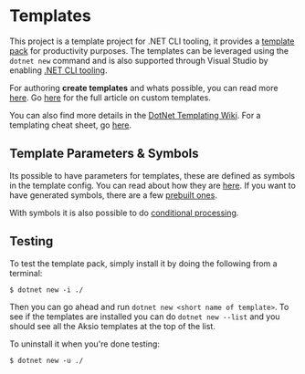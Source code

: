 # Templates

This project is a template project for .NET CLI tooling, it provides a [template pack](https://docs.microsoft.com/en-us/dotnet/core/tutorials/cli-templates-create-template-pack)
for productivity purposes. The templates can be leveraged using the `dotnet new` command and is also supported through Visual Studio
by enabling [.NET CLI tooling](https://devblogs.microsoft.com/dotnet/net-cli-templates-in-visual-studio/).

For authoring **create templates** and whats possible, you can read more [here](https://docs.microsoft.com/en-us/dotnet/core/tutorials/cli-templates-create-project-template).
Go [here](https://docs.microsoft.com/en-us/dotnet/core/tools/custom-templates) for the full article on custom templates.

You can also find more details in the [DotNet Templating Wiki](https://github.com/dotnet/templating/wiki).
For a templating cheat sheet, go [here](https://queil.net/2018/07/dotnet-templating-cheat-sheet/).

## Template Parameters & Symbols

Its possible to have parameters for templates, these are defined as symbols in the template config.
You can read about how they are [here](https://github.com/dotnet/templating/wiki/Reference-for-template.json#symbols).
If you want to have generated symbols, there are a few [prebuilt ones](https://github.com/dotnet/templating/wiki/Available-Symbols-Generators).

With symbols it is also possible to do [conditional processing](https://github.com/dotnet/templating/wiki/Conditional-processing-and-comment-syntax).

## Testing

To test the template pack, simply install it by doing the following from a terminal:

```shell
$ dotnet new -i ./
```

Then you can go ahead and run `dotnet new <short name of template>`.
To see if the templates are installed you can do `dotnet new --list` and you should see all the
Aksio templates at the top of the list.

To uninstall it when you're done testing:

```shell
$ dotnet new -u ./
```
